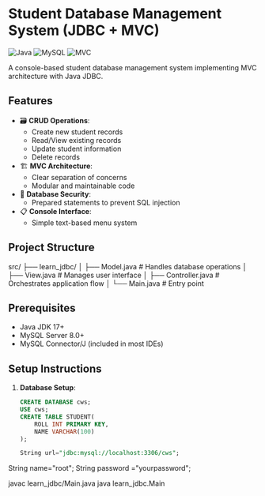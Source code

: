 # Student Database Management System (JDBC + MVC)

![Java](https://img.shields.io/badge/Java-17+-orange)
![MySQL](https://img.shields.io/badge/MySQL-8.0-blue)
![MVC](https://img.shields.io/badge/Architecture-MVC-brightgreen)

A console-based student database management system implementing MVC architecture with Java JDBC.

## Features

- 🗃️ **CRUD Operations**:
  - Create new student records
  - Read/View existing records
  - Update student information
  - Delete records
- 🏗️ **MVC Architecture**:
  - Clear separation of concerns
  - Modular and maintainable code
- 🔐 **Database Security**:
  - Prepared statements to prevent SQL injection
- 📋 **Console Interface**:
  - Simple text-based menu system

## Project Structure
src/
├── learn_jdbc/
│ ├── Model.java # Handles database operations
│ ├── View.java # Manages user interface
│ ├── Controller.java # Orchestrates application flow
│ └── Main.java # Entry point


## Prerequisites

- Java JDK 17+
- MySQL Server 8.0+
- MySQL Connector/J (included in most IDEs)

## Setup Instructions

1. **Database Setup**:
   ```sql
   CREATE DATABASE cws;
   USE cws;
   CREATE TABLE STUDENT(
       ROLL INT PRIMARY KEY,
       NAME VARCHAR(100)
   );

   String url="jdbc:mysql://localhost:3306/cws";
String name="root";
String password ="yourpassword";

javac learn_jdbc/Main.java
java learn_jdbc.Main
